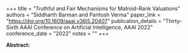 +++
title = "Truthful and Fair Mechanisms for Matroid-Rank Valuations"
authors = "Siddharth Barman and Paritosh Verma"
paper_link = "https://doi.org/10.1609/aaai.v36i5.20407"
publication_details = "Thirty-Sixth AAAI Conference on Artificial Intelligence,  AAAI 2022"
conference_date = "2022"
notes = ""
+++

<b>Abstract:</b>
